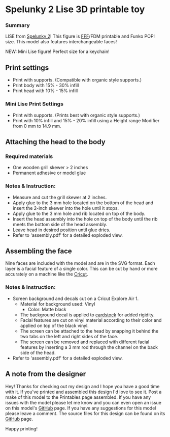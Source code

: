# Spelunky 2 Lise 3D printable toy

### Summary

LISE from [Spelunky 2](https://store.steampowered.com/app/418530/Spelunky_2/)! This figure is [FFF](https://en.wikipedia.org/wiki/Fused_filament_fabrication)/FDM printable and Funko POP! size. This model also features interchangeable faces!

NEW: Mini Lise figure! Perfect size for a keychain!

## Print settings

- Print with supports. (Compatible with organic style supports.)
- Print body with 15% - 30% infill
- Print head with 10% - 15% infill

### Mini Lise Print Settings

- Print with supports. (Prints best with organic style supports.)
- Print with 10% infill and 15% - 20% infill using a Height range Modifier from 0 mm to 14.9 mm.

## Attaching the head to the body

### Required materials

- One wooden grill skewer > 2 inches
- Permanent adhesive or model glue

### Notes & Instruction:

- Measure and cut the grill skewer at 2 inches.
- Apply glue to the 3 mm hole located on the bottom of the head and insert the 2-inch skewer into the hole until it stops.
- Apply glue to the 3 mm hole and rib located on top of the body.
- Insert the head assembly into the hole on top of the body until the rib meets the bottom side of the head assembly.
- Leave head in desired position until glue dries.
- Refer to 'assembly.pdf' for a detailed exploded view.

## Assembling the face

Nine faces are included with the model and are in the SVG format. Each layer is a facial feature of a single color. This can be cut by hand or more accurately on a machine like the [Cricut](https://cricut.com/en_us).

### Notes & Instruction:

- Screen background and decals cut on a Cricut Explore Air 1.
	+ Material for background used: Vinyl
		+ Color: Matte black
	+ The background decal is applied to [cardstock](https://en.wikipedia.org/wiki/Card_stock) for added rigidity.
	+ Facial features are cut on vinyl material according to their color and applied on top of the black vinyl.
	+ The screen can be attached to the head by snapping it behind the two tabs on the left and right sides of the face.
	+ The screen can be removed and replaced with different facial features by inserting a 3 mm rod through the channel on the back side of the head.
- Refer to 'assembly.pdf' for a detailed exploded view.

## A note from the designer

Hey! Thanks for checking out my design and I hope you have a good time with it. If you've printed and assembled this design I'd love to see it. Post a make of this model to the Printables page assembled. If you have any issues with the model please let me know and you can even open an issue on this model's [GitHub](https://github.com/EvokeMadness/Lise-fff) page. If you have any suggestions for this model please leave a comment. The source files for this design can be found on its [GitHub](https://github.com/EvokeMadness/Lise-fff) page.

Happy printing!
